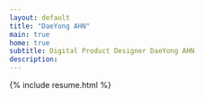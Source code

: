 ```yaml
---
layout: default
title: "DaeYong AHN"
main: true
home: true
subtitle: Digital Product Designer DaeYong AHN
description:
---
```

  {% include resume.html %}